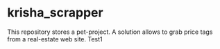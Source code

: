 # krisha_scrapper
This repository stores a pet-project. A solution allows to grab price tags from a real-estate web site.
Test1